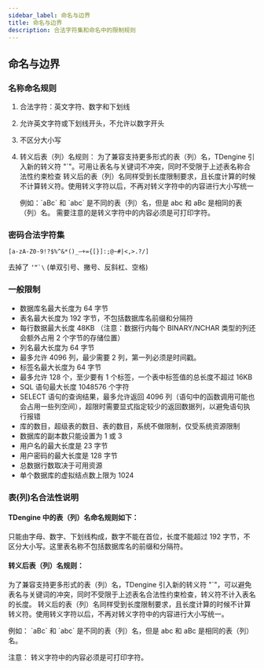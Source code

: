 ```yaml
---
sidebar_label: 命名与边界
title: 命名与边界
description: 合法字符集和命名中的限制规则
---
```


## 命名与边界

### 名称命名规则

1. 合法字符：英文字符、数字和下划线
2. 允许英文字符或下划线开头，不允许以数字开头
3. 不区分大小写
4. 转义后表（列）名规则：
   为了兼容支持更多形式的表（列）名，TDengine 引入新的转义符 "`"。可用让表名与关键词不冲突，同时不受限于上述表名称合法性约束检查
   转义后的表（列）名同样受到长度限制要求，且长度计算的时候不计算转义符。使用转义字符以后，不再对转义字符中的内容进行大小写统一

   例如：\`aBc\` 和 \`abc\` 是不同的表（列）名，但是 abc 和 aBc 是相同的表（列）名。
   需要注意的是转义字符中的内容必须是可打印字符。

### 密码合法字符集

`[a-zA-Z0-9!?$%^&*()_–+={[}]:;@~#|<,>.?/]`

去掉了 `` ‘“`\ `` (单双引号、撇号、反斜杠、空格)

### 一般限制

- 数据库名最大长度为 64 字节
- 表名最大长度为 192 字节，不包括数据库名前缀和分隔符
- 每行数据最大长度 48KB （注意：数据行内每个 BINARY/NCHAR 类型的列还会额外占用 2 个字节的存储位置）
- 列名最大长度为 64 字节
- 最多允许 4096 列，最少需要 2 列，第一列必须是时间戳。
- 标签名最大长度为 64 字节
- 最多允许 128 个，至少要有 1 个标签，一个表中标签值的总长度不超过 16KB
- SQL 语句最大长度 1048576 个字符
- SELECT 语句的查询结果，最多允许返回 4096 列（语句中的函数调用可能也会占用一些列空间），超限时需要显式指定较少的返回数据列，以避免语句执行报错
- 库的数目，超级表的数目、表的数目，系统不做限制，仅受系统资源限制
- 数据库的副本数只能设置为 1 或 3
- 用户名的最大长度是 23 字节
- 用户密码的最大长度是 128 字节
- 总数据行数取决于可用资源
- 单个数据库的虚拟结点数上限为 1024

### 表(列)名合法性说明

#### TDengine 中的表（列）名命名规则如下：

只能由字母、数字、下划线构成，数字不能在首位，长度不能超过 192 字节，不区分大小写。这里表名称不包括数据库名的前缀和分隔符。

#### 转义后表（列）名规则：

为了兼容支持更多形式的表（列）名，TDengine 引入新的转义符 "`"，可以避免表名与关键词的冲突，同时不受限于上述表名合法性约束检查，转义符不计入表名的长度。
转义后的表（列）名同样受到长度限制要求，且长度计算的时候不计算转义符。使用转义字符以后，不再对转义字符中的内容进行大小写统一。

例如：
\`aBc\` 和 \`abc\` 是不同的表（列）名，但是 abc 和 aBc 是相同的表（列）名。

注意： 转义字符中的内容必须是可打印字符。

